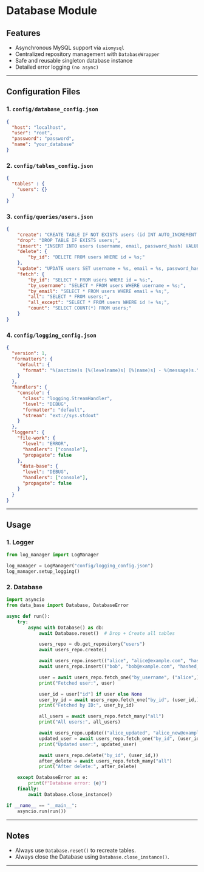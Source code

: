 # Database Module
## Features
- Asynchronous MySQL support via `aiomysql`
- Centralized repository management with `DatabaseWrapper`
- Safe and reusable singleton database instance
- Detailed error logging `(no async)`
---
## Configuration Files
### 1. `config/database_config.json`
```json
{
  "host": "localhost",
  "user": "root",
  "password": "password",
  "name": "your_database"
}
```
### 2. `config/tables_config.json`
```json
{
  "tables" : {
    "users": {}
  }
}
```
### 3. `config/queries/users.json`
```json
{
    "create": "CREATE TABLE IF NOT EXISTS users (id INT AUTO_INCREMENT PRIMARY KEY, username VARCHAR(255) NOT NULL UNIQUE, email VARCHAR(255) NOT NULL UNIQUE, password_hash VARCHAR(255) NOT NULL, created_at TIMESTAMP DEFAULT CURRENT_TIMESTAMP);",
    "drop": "DROP TABLE IF EXISTS users;",
    "insert": "INSERT INTO users (username, email, password_hash) VALUES (%s, %s, %s);",
    "delete": {
        "by_id": "DELETE FROM users WHERE id = %s;"
    },
    "update": "UPDATE users SET username = %s, email = %s, password_hash = %s WHERE id = %s;",
    "fetch": {
        "by_id": "SELECT * FROM users WHERE id = %s;",
        "by_username": "SELECT * FROM users WHERE username = %s;",
        "by_email": "SELECT * FROM users WHERE email = %s;",
        "all": "SELECT * FROM users;",
        "all_except": "SELECT * FROM users WHERE id != %s;",
        "count": "SELECT COUNT(*) FROM users;"
    }
}
```
### 4. `config/logging_config.json`
```json
{
  "version": 1,
  "formatters": {
    "default": {
      "format": "%(asctime)s [%(levelname)s] [%(name)s] - %(message)s."
    }
  },
  "handlers": {
    "console": {
      "class": "logging.StreamHandler",
      "level": "DEBUG",
      "formatter": "default",
      "stream": "ext://sys.stdout"
    }
  },
  "loggers": {
    "file-work": {
      "level": "ERROR",
      "handlers": ["console"],
      "propagate": false
    },
     "data-base": {
      "level": "DEBUG",
      "handlers": ["console"],
      "propagate": false
    }
  }
}
```
---
## Usage
### 1. Logger
```python
from log_manager import LogManager

log_manager = LogManager("config/logging_config.json")
log_manager.setup_logging()
```
### 2. Database
```python
import asyncio
from data_base import Database, DatabaseError

async def run():
    try:
        async with Database() as db:
            await Database.reset()  # Drop + Create all tables

            users_repo = db.get_repository("users")
            await users_repo.create()

            await users_repo.insert(("alice", "alice@example.com", "hashed_pw"))
            await users_repo.insert(("bob", "bob@example.com", "hashed_pw2"))

            user = await users_repo.fetch_one("by_username", ("alice",))
            print("Fetched user:", user)

            user_id = user["id"] if user else None
            user_by_id = await users_repo.fetch_one("by_id", (user_id,))
            print("Fetched by ID:", user_by_id)

            all_users = await users_repo.fetch_many("all")
            print("All users:", all_users)

            await users_repo.update(("alice_updated", "alice_new@example.com", "new_pw"), (user_id,))
            updated_user = await users_repo.fetch_one("by_id", (user_id,))
            print("Updated user:", updated_user)

            await users_repo.delete("by_id", (user_id,))
            after_delete = await users_repo.fetch_many("all")
            print("After delete:", after_delete)

    except DatabaseError as e:
        print(f"Database error: {e}")
    finally:
        await Database.close_instance()

if __name__ == "__main__":
    asyncio.run(run())
```
---
## Notes
- Always use `Database.reset()` to recreate tables.
- Always close the Database using `Database.close_instance()`.
---
